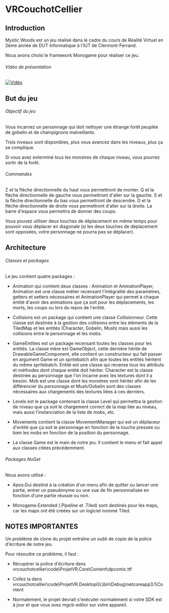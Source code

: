 # VRCouchotCellier


## Introduction

Mystic Woods est un jeu réalisé dans le cadre du cours de Réalité Virtuel en 2ème année de DUT Informatique à l'IUT de Clermont-Ferrand.

Nous avons choisi le framework Monogame pour réaliser ce jeu.

###### Vidéo de présentation 

[![Vidéo](https://img.youtube.com/vi/fsD2U7LXFfQ/0.jpg)](https://www.youtube.com/watch?v=fsD2U7LXFfQ)

## But du jeu

###### Objectif du jeu

Vous incarnez un personnage qui doit nettoyer une étrange forêt peuplée de gobelin et de champignons malveillants.

Trois niveaux sont disponibles, plus vous avancez dans les niveaux, plus ça se complique.

Si vous avez exterminé tous les monstres de chaque niveau, vous pourrez sortir de la forêt.

###### Commandes

Z et la flèche directionnelle du haut vous permettront de monter.
Q et la flèche directionnelle de gauche vous permettront d'aller sur la gauche.
S et la flèche directionnelle du bas vous permettront de descendre.
D et la flèche directionnelle de droite vous permettront d'aller sur la droite.
La barre d'espace vous permettra de donner des coups.

Vous pouvez utiliser deux touches de déplacement en même temps pour pouvoir vous déplacer en diagonale (si les deux touches de déplacement sont opposées, votre personnage ne pourra pas se déplacer).


## Architecture

###### Classes et packages

Le jeu contient quatre packages :

- Animation qui contient deux classes : Animation et AnimationPlayer, Animation est une classe métier recensant l'intégralité des paramètres, getters et setters nécessaires et AnimationPlayer qui permet à chaque entité d'avoir des animations que ça soit pour les déplacements, les morts, les coups ou lors du repos de l'entité.

- Collisions est un package qui contient une classe Collisionneur. Cette classe est destinée à la gestion des collisions entre les éléments de la TiledMap et les entités (Character, Gobelin, Mush) mais aussi les collisions entre le personnage et les mobs.

- GameEntities est un package recensant toutes les classes pour les entités. La classe mère est GameObject, cette dernière hérite de DrawableGameComponent, elle contient un constructeur qui fait passer en argument Game et un spritebatch afin que toutes les entités héritent du même spritebatch.
Entité est une classe qui recense tous les attributs et méthodes dont chaque entité doit hériter.
Character est la classe destinée au personnage que l'on incarne avec les textures dont il a besoin.
Mob est une classe dont les monstres vont hériter afin de les différencier du personnage et Mush/Gobelin sont des classes nécessaires aux chargements des textures liées à ces derniers.

- Levels est le package contenant la classe Level qui permettra la gestion de niveau que ça soit le chargement correct de la map liée au niveau, mais aussi l'instanciation de la liste de mobs, etc.

- Movements contient la classe MovementManager qui est un déplaceur d'entité que ça soit le personnage en fonction de la touche pressée ou bien les mobs en fonction de la position du personnage.

- La classe Game est le main de notre jeu. Il contient le menu et fait appel aux classes citées précédemment.

###### Packages NuGet

Nous avons utilisé :

- Apos.Gui destiné à la création d'un menu afin de quitter ou lancer une partie, entrer un pseudonyme ou une vue de fin personnalisée en fonction d'une partie réussie ou non.

- Monogame.Extended (.Pipeline et .Tiled) sont destinés pour les maps, car les maps ont été créées sur un logiciel nommé Tiled.


## NOTES IMPORTANTES

Un problème de clone du projet entraîne un oubli de copie de la police d'écriture de notre jeu.

Pour résoudre ce problème, il faut :

- Récupérer la police d'écriture dans vrcouchotcellier\code\ProjetVR.Core\Content\dpcomic.ttf

- Collez la dans vrcouchotcellier\code\ProjetVR.DesktopGL\bin\Debug\netcoreapp3.1\Content

- Normalement, le projet devrait s'exécuter normalement si votre SDK est à jour et que vous avez mgcb-editor sur votre appareil.
